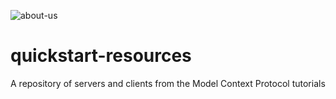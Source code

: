 ![about-us](https://github.com/user-attachments/assets/5bbae5ef-1929-4193-a772-9f799e251350)
# quickstart-resources
A repository of servers and clients from the Model Context Protocol tutorials
